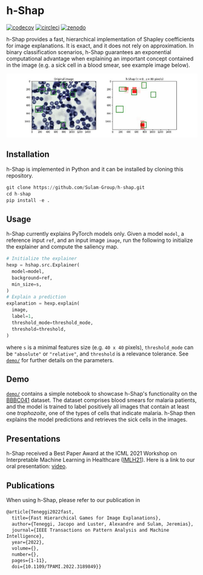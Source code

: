 # h-Shap

[![codecov](https://codecov.io/gh/Sulam-Group/h-shap/branch/circleci-setup/graph/badge.svg?token=BTDZGRL8FK)](https://codecov.io/gh/Sulam-Group/h-shap)
[![circleci](https://circleci.com/gh/Sulam-Group/h-shap.svg?style=shield&circle-token=6570e24862d00e6ab61a24ffc93b4317fc50f262)](https://circleci.com/gh/Sulam-Group/h-shap)
[![zenodo](https://zenodo.org/badge/DOI/10.5281/zenodo.5914342.svg)](https://zenodo.org/record/5914342)

h-Shap provides a fast, hierarchical implementation of Shapley coefficients for image explanations. It is exact, and it does not rely on approximation. In binary classification scenarios, h-Shap guarantees an exponential computational advantage when explaining an important concept contained in the image (e.g. a sick cell in a blood smear, see example image below).

![Explanation example](./demo/explanations/2f6224be-50d0-4e85-94ef-88315df561b6.jpg)

## Installation

h-Shap is implemented in Python and it can be installed by cloning this repository.

```python
git clone https://github.com/Sulam-Group/h-shap.git
cd h-shap
pip install -e .
```

## Usage

h-Shap currently explains PyTorch models only. Given a model `model`, a reference input `ref`, and an input image `image`, run the following to initialize the explainer and compute the saliency map.

```python
# Initialize the explainer
hexp = hshap.src.Explainer(
  model=model, 
  background=ref, 
  min_size=s,
)
# Explain a prediction
explanation = hexp.explain(
  image,
  label=1,
  threshold_mode=threshold_mode,
  threshold=threshold,
)
```

where `s` is a minimal features size (e.g. `40 x 40` pixels), `threshold_mode` can be `"absolute"` or `"relative"`, and `threshold` is a relevance tolerance. See [`demo/`](https://github.com/Sulam-Group/h-shap/tree/master/demo) for further details on the parameters.

## Demo

[`demo/`](https://github.com/Sulam-Group/h-shap/tree/master/demo) contains a simple notebook to showcase h-Shap's functionality on the [BBBC041](https://bbbc.broadinstitute.org/BBBC041) dataset. The dataset comprises blood smears for malaria patients, and the model is trained to label positively all images that contain at least one _trophozoite_, one of the types of cells that indicate malaria. h-Shap then explains the model predictions and retrieves the sick cells in the images.

## Presentations

h-Shap received a Best Paper Award at the ICML 2021 Workshop on Interpretable Machine Learning in Healthcare ([IMLH21](https://sites.google.com/view/imlh2021/home)). Here is a link to our oral presentation: [video](https://drive.google.com/file/d/1j0T6uNresC3NAb7HnXv_3UyrLgbKNZd9/view?usp=sharing).

## Publications

When using h-Shap, please refer to our publication in 

```text
@article{Teneggi2022fast,
  title={Fast Hierarchical Games for Image Explanations}, 
  author={Teneggi, Jacopo and Luster, Alexandre and Sulam, Jeremias},
  journal={IEEE Transactions on Pattern Analysis and Machine Intelligence}, 
  year={2022},
  volume={},
  number={},
  pages={1-11},
  doi={10.1109/TPAMI.2022.3189849}}
```
